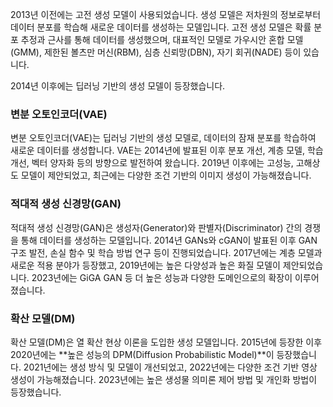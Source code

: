 2013년 이전에는 고전 생성 모델이 사용되었습니다. 생성 모델은 저차원의 정보로부터 데이터 분포를 학습해 새로운 데이터를 생성하는 모델입니다. 고전 생성 모델은 확률 분포 추정과 근사를 통해 데이터를 생성했으며, 대표적인 모델로 가우시안 혼합 모델(GMM), 제한된 볼츠만 머신(RBM), 심층 신뢰망(DBN), 자기 회귀(NADE) 등이 있습니다.

2014년 이후에는 딥러닝 기반의 생성 모델이 등장했습니다.

### 변분 오토인코더(VAE)

변분 오토인코더(VAE)는 딥러닝 기반의 생성 모델로, 데이터의 잠재 분포를 학습하여 새로운 데이터를 생성합니다. VAE는 2014년에 발표된 이후 분포 개선, 계층 모델, 학습 개선, 벡터 양자화 등의 방향으로 발전하여 왔습니다. 2019년 이후에는 고성능, 고해상도 모델이 제안되었고, 최근에는 다양한 조건 기반의 이미지 생성이 가능해졌습니다.

### 적대적 생성 신경망(GAN)

적대적 생성 신경망(GAN)은 생성자(Generator)와 판별자(Discriminator) 간의 경쟁을 통해 데이터를 생성하는 모델입니다. 2014년 GANs와 cGAN이 발표된 이후 GAN 구조 발전, 손실 함수 및 학습 방법 연구 등이 진행되었습니다. 2017년에는 계층 모델과 새로운 적용 분야가 등장했고, 2019년에는 높은 다양성과 높은 화질 모델이 제안되었습니다. 2023년에는 GiGA GAN 등 더 높은 성능과 다양한 도메인으로의 확장이 이루어졌습니다.

### 확산 모델(DM)

확산 모델(DM)은 열 확산 현상 이론을 도입한 생성 모델입니다. 2015년에 등장한 이후 2020년에는 **높은 성능의 DPM(Diffusion Probabilistic Model)**이 등장했습니다. 2021년에는 생성 방식 및 모델이 개선되었고, 2022년에는 다양한 조건 기반 영상 생성이 가능해졌습니다. 2023년에는 높은 생성물 의미론 제어 방법 및 개인화 방법이 등장했습니다.
